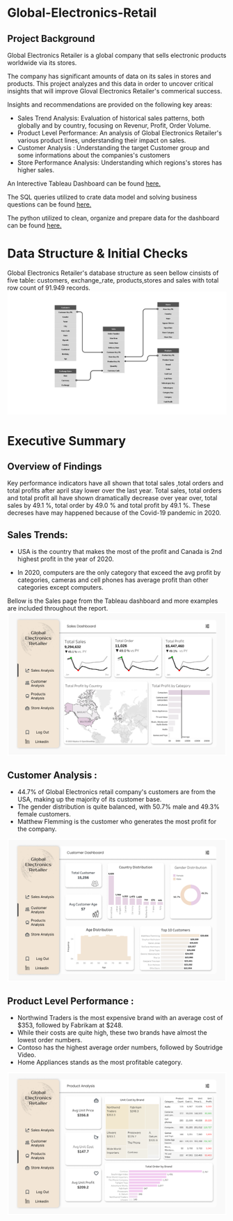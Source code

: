 # Global-Electronics-Retail

## Project Background

Global Electronics Retailer is a global company that sells electronic products
worldwide via its stores.

The company has significant amounts of data on its sales in stores and products.
This project analyzes and this data in order to uncover critical insights that will improve 
Gloval Electronics Retailer's commerical success.

Insights and recommendations are provided on the following key areas:

 - Sales Trend Analysis: Evaluation of historical sales patterns, both globally and by country, focusing on Revenur, Profit, Order Volume.
 - Product Level Performance: An analysis of Global Electronics Retailer's various product lines, understanding their impact on sales.
 - Customer Analysis : Understanding the target Customer group and some informations about the companies's customers
 - Store Performance Analysis: Understanding which regions's stores has higher sales.

An Interective Tableau Dashboard can be found [here.](https://public.tableau.com/app/profile/mustafa.zkul/viz/GlobalELectronics/SalesDashboard)

The SQL queries utilized to crate data model and solving business questions can be found [here.](https://github.com/mustafaozzkul/Global-Electronics-Retail/blob/main/SQL.sql)

The python utilized to clean, organize and prepare data for the dashboard can be found [here.](https://github.com/mustafaozzkul/Global-Electronics-Retail/blob/main/Global_electronics.ipynb)

# Data Structure & Initial Checks

Global Electronics Retailer's database structure as seen bellow cinsists of five table:
customers, exchange_rate, products,stores and sales with total row count of 91.949 records.
![image](https://github.com/mustafaozzkul/Global-Electronics-Retail/blob/main/Data%20Model.png?raw=true)


# Executive Summary
## Overview of Findings

Key performance indicators have all shown that total sales ,total orders and total profits after april stay lower over the last year. Total sales, total orders and total profit all have shown dramatically decrease over year over, total sales by 49.1 %, total order by 49.0 % and total profit by 49.1 %. These decreses have may happened because of the Covid-19 pandemic in 2020.

## Sales Trends:
 - USA is the country that makes the most of the profit and Canada is 2nd highest profit in the year of 2020.

 - In 2020, computers are the only category that exceed the avg profit by categories, cameras and cell phones has average profit than other categories except computers.

Bellow is the Sales page from the Tableau dashboard and more examples are included throughout the report.
![image](https://github.com/mustafaozzkul/Global-Electronics-Retail/blob/main/Sales%20Dashboard.png?raw=true)

## Customer Analysis :

- 44.7% of Global Electronics retail company's customers are from the USA, making up the majority of its customer base.
- The gender distribution is quite balanced, with 50.7% male and 49.3% female customers.
- Matthew Flemming is the customer who generates the most profit for the company.

![Customer](https://github.com/mustafaozzkul/Global-Electronics-Retail/blob/main/Customer%20Dashboard.png?raw=true)

## Product Level Performance : 

 - Northwind Traders is the most expensive brand with an average cost of $353, followed by Fabrikam at $248.
 - While their costs are quite high, these two brands have almost the lowest order numbers.
 - Contoso has the highest average order numbers, followed by Soutridge Video.
 - Home Appliances stands as the most profitable category.

![Product](https://github.com/mustafaozzkul/Global-Electronics-Retail/blob/main/Product%20Analysis.png?raw=true)


